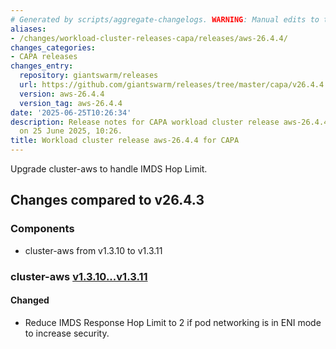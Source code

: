 ```yaml
---
# Generated by scripts/aggregate-changelogs. WARNING: Manual edits to this files will be overwritten.
aliases:
- /changes/workload-cluster-releases-capa/releases/aws-26.4.4/
changes_categories:
- CAPA releases
changes_entry:
  repository: giantswarm/releases
  url: https://github.com/giantswarm/releases/tree/master/capa/v26.4.4
  version: aws-26.4.4
  version_tag: aws-26.4.4
date: '2025-06-25T10:26:34'
description: Release notes for CAPA workload cluster release aws-26.4.4, published
  on 25 June 2025, 10:26.
title: Workload cluster release aws-26.4.4 for CAPA
---
```


Upgrade cluster-aws to handle IMDS Hop Limit.

## Changes compared to v26.4.3

### Components

- cluster-aws from v1.3.10 to v1.3.11

### cluster-aws [v1.3.10...v1.3.11](https://github.com/giantswarm/cluster-aws/compare/v1.3.10...v1.3.11)

#### Changed

- Reduce IMDS Response Hop Limit to 2 if pod networking is in ENI mode to increase security.
